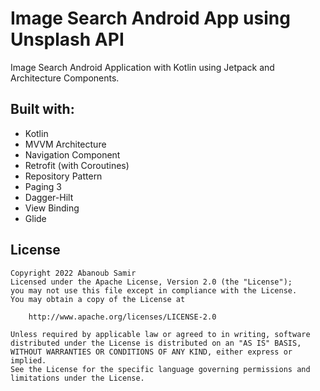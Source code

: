 # Image Search Android App using Unsplash API
Image Search Android Application with Kotlin using Jetpack and Architecture Components.

## Built with:
- Kotlin
- MVVM Architecture
- Navigation Component
- Retrofit (with Coroutines)
- Repository Pattern
- Paging 3
- Dagger-Hilt
- View Binding
- Glide

## License
<pre><code>Copyright 2022 Abanoub Samir
Licensed under the Apache License, Version 2.0 (the "License");
you may not use this file except in compliance with the License.
You may obtain a copy of the License at

    http://www.apache.org/licenses/LICENSE-2.0

Unless required by applicable law or agreed to in writing, software
distributed under the License is distributed on an "AS IS" BASIS,
WITHOUT WARRANTIES OR CONDITIONS OF ANY KIND, either express or implied.
See the License for the specific language governing permissions and
limitations under the License.</code></pre>
